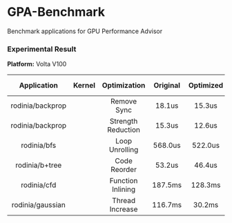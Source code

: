 # GPA-Benchmark
Benchmark applications for GPU Performance Advisor

### Experimental Result

**Platform:** Volta V100

|    Application   | Kernel |    Optimization    | Original | Optimized | Speedup | Estimate Speedup | Error | Input |
|:----------------:|:------:|:------------------:|:--------:|:---------:|:-------:|:----------------:|:-----:|:-----:|
| rodinia/backprop |        |     Remove Sync    |  18.1us  |   15.3us  |  1.18x  |       1.15x      |   3%  |       |
| rodinia/backprop |        | Strength Reduction |  15.3us  |   12.6us  |  1.21x  |       1.12x      |   7%  |       |
|    rodinia/bfs   |        |   Loop Unrolling   |  568.0us |  522.0us  |  1.08x  |       1.11x      |   3%  |       |
|  rodinia/b+tree  |        |    Code Reorder    |  53.2us  |   46.4us  |  1.15x  |       1.31x      |  14%  |       |
|    rodinia/cfd   |        |  Function Inlining |  187.5ms |  128.3ms  |  1.46x  |       1.37x      |   6%  |       |
| rodinia/gaussian |        |   Thread Increase  |  116.7ms |   30.2ms  |  3.86x  |       3.33x      |  14%  |       |

